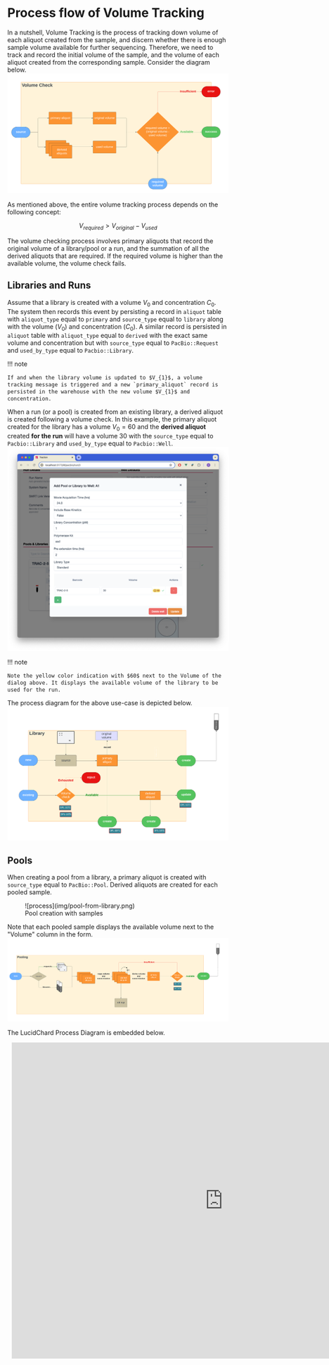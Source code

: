 # Process flow of Volume Tracking

In a nutshell, Volume Tracking is the process of tracking down volume of each aliquot created from the sample, and discern whether there is enough sample volume available for further sequencing. Therefore, we need to track and record the initial volume of the sample, and the volume of each aliquot created from the corresponding sample. Consider the diagram below.
![process](img/pm-1.png)

As mentioned above, the entire volume tracking process depends on the following concept:

$$
V_{required} > V_{original} - V_{used}
$$

The volume checking process involves primary aliquots that record the original volume of a library/pool or a run, and the summation of all the derived aliquots that are required. If the required volume is higher than the available volume, the volume check fails.

## Libraries and Runs

Assume that a library is created with a volume $V_{0}$ and concentration $C_{0}$. The system then records this event by persisting a record in `aliquot` table with `aliquot_type` equal to `primary` and `source_type` equal to `library` along with the volume ($V_{0}$) and concentration ($C_{0}$). A similar record is persisted in `aliquot` table with `aliquot_type` equal to `derived` with the exact same volume and concentration but with `source_type` equal to `PacBio::Request` and `used_by_type` equal to `Pacbio::Library`. 

!!! note

    If and when the library volume is updated to $V_{1}$, a volume tracking message is triggered and a new `primary_aliquot` record is persisted in the warehouse with the new volume $V_{1}$ and concentration.

When a run (or a pool) is created from an existing library, a derived aliquot is created following a volume check. In this example, the primary aliquot created for the library has a volume $V_{0} = 60$ and the **derived aliquot** created **for the run** will have a volume $30$ with the `source_type` equal to `Pacbio::Library` and `used_by_type` equal to `Pacbio::Well`.
![Run from Library](img/run-from-library.png)

!!! note

    Note the yellow color indication with $60$ next to the Volume of the dialog above. It displays the available volume of the library to be used for the run. 

The process diagram for the above use-case is depicted below.
![process](img/pm-2.png)

## Pools

When creating a pool from a library, a primary aliquot is created with `source_type` equal to `PacBio::Pool`. Derived aliquots are created for each pooled sample.

<figure markdown="span">
  ![process](img/pool-from-library.png)
  <figcaption>Pool creation with samples</figcaption>
</figure>

Note that each pooled sample displays the available volume next to the "Volume" column in the form.
![process](img/pm-4.png)

The LucidChard Process Diagram is embedded below.

<div style="width: 960px; height: 720px; margin: 10px; position: relative;"><iframe allowfullscreen frameborder="0" style="width:960px; height:720px" src="https://lucid.app/documents/embedded/3c12fbb3-5265-49b5-9f6a-97c9a69a59eb" id="J~04Hgj-wY2C"></iframe></div>